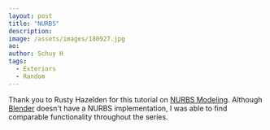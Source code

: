 ```yaml
---
layout: post
title: "NURBS"
description: 
image: /assets/images/180927.jpg
ao: 
author: Schuy H
tags: 
  - Exteriors
  - Random
---
```


Thank you to Rusty Hazelden for this tutorial on [NURBS Modeling](https://cgsociety.org/news/article/4064/the-art-of-nurbs-vol-1-with-rusty-hazelden). Although [Blender](https://www.blender.org) doesn't have a NURBS implementation, I was able to find comparable functionality throughout the series. 

<!--- 

Optinal front matter: Date: yyyy-mm-dd hh:mm:ss

Image examples: secondary, full width

![Placeholder](/assets/images/171208.jpeg)

![Placeholder](/assets/images/171208.jpeg#full) 

---> 